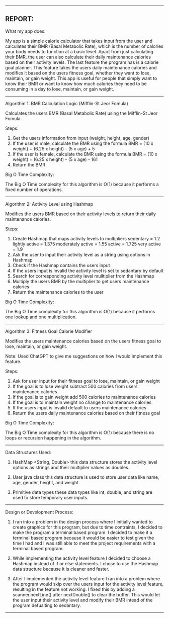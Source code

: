 --------------------
REPORT: 
--------------------

What my app does:

My app is a simple calorie calculator that takes input from the user and calculates their BMR (Basal Metabolic Rate),
which is the number of calories your body needs to function at a basic level. 
Apart from just calculating their BMR, the user can also calculate their daily maintenance calories based on their activity levels.
The last feature the program has is a calorie goal planner. 
This feature takes the users daily maintenance calories and modifies it based on the users fitness goal, whether they want to lose, maintain, or gain weight.
This app is useful for people that simply want to know their BMR or want to know how much calories they need to be consuming in a day to lose, maintain, or gain weight.

--------------------

Algorithm 1: BMR Calculation Logic (Mifflin-St Jeor Fomula)

Calculates the users BMR (Basal Metabolic Rate) using the Mifflin-St Jeor Fomula.

Steps:
1. Get the users information from input (weight, height, age, gender)
2. If the user is male, calculate the BMR using the formula
    BMR = (10 x weight) + (6.25 x height) - (5 x age) + 5
3. If the user is female, calculate the BMR using the formula
    BMR = (10 x weight) + (6.25 x height) - (5 x age) - 161
4. Return the BMR

Big O Time Complexity: 

The Big O Time complexity for this algorithm is O(1) because it performs a fixed number of operations.

--------------------

Algorithm 2: Activity Level using Hashmap

Modifies the users BMR based on their activity levels to return their daily maintenance calories.

Steps:
1. Create Hashmap that maps activity levels to multipliers
    sedentary = 1.2
    lightly active = 1.375
    moderately active = 1.55
    active = 1.725
    very active = 1.9
2. Ask the user to input their activity level as a string using options in Hashmap
3. Check if the Hashmap contains the users input
4. If the users input is invalid the activity level is set to sedantary by default
5. Search for corresponding activity level mulltiplier from the Hashmap
6. Multiply the users BMR by the multiplier to get users maintenance calories
7. Return the maintenance calories to the user

Big O Time Complexity: 

The Big O Time complexity for this algorithm is O(1) because it performs one lookup and one multiplication.

--------------------

Algorithm 3: Fitness Goal Calorie Modifier 

Modifies the users maintenance calories based on the users fitness goal to lose, maintain, or gain weight.

Note: Used ChatGPT to give me suggestions on how I would implement this feature.

Steps:
1. Ask for user input for their fitness goal to lose, maintain, or gain weight
2. If the goal is to lose weight
    subtract 500 calories from users maintenance calories
3. If the goal is to gain weight
    add 500 calories to maintenance calories
4. If the goal is to maintain weight
    no change to maintenance calories
5. If the users input is invalid
    default to users maintenance calories
6. Return the users daily maintenance calories based on their fitness goal

Big O Time Complexity: 

The Big O Time complexity for this algorithm is O(1) because there is no loops or recursion happening in the algorithm.

--------------------

Data Structures Used: 

1. HashMap <String, Double>
    this data structure stores the activity level options as strings and their multiplier values as doubles.

2. User java class
    this data structure is used to store user data like name, age, gender, height, and weight.

3. Primitive data types 
    these data types like int, double, and string are used to store temporary user inputs.

--------------------

Design or Development Process:

1. I ran into a problem in the design process where I initially wanted to create graphics for this program, but due to time contraints, I decided to make the program a terminal based program. 
I decided to make it a terminal based program because it would be easier to test given the time I had and I was still able to meet the project requirements with a terminal based program.

2. While implementing the activity level feature I decided to choose a Hashmap instead of if or else statements. I chose to use the Hashmap data structure because it is cleaner and faster.

3. After I implemented the activity level feature I ran into a problem where the program would skip over the users input for the activity level feature, resulting in the feature not working. I fixed this by adding a scanner.nextLine() after nextDouble() to clear the buffer. This would let the user input their activity level and modify their BMR intead of the program defualting to sedantary.

--------------------